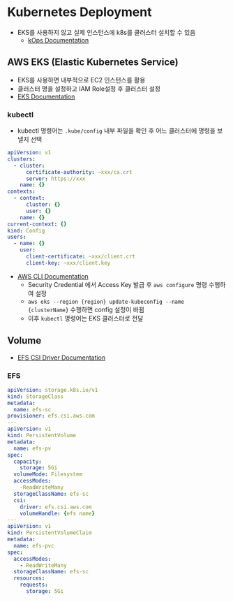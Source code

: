 # Kubernetes Deployment
* EKS를 사용하지 않고 실제 인스턴스에 k8s를 클러스터 설치할 수 있음
  * [kOps Documentation](https://kubernetes.io/ko/docs/setup/production-environment/tools/kops/)
## AWS EKS (Elastic Kubernetes Service)
* EKS를 사용하면 내부적으로 EC2 인스턴스를 활용
* 클러스터 명을 설정하고 IAM Role설정 후 클러스터 설정
* [EKS Documentation](https://docs.aws.amazon.com/eks/latest/userguide/creating-a-vpc.html#create-vpc)

### kubectl
* kubectl 명령어는 `.kube/config` 내부 파일을 확인 후 어느 클러스터에 명령을 보낼지 선택
```yaml
apiVersion: v1
clusters:
  - cluster:
      certificate-authority: ~xxx/ca.crt
      server: https://xxx
    name: {}
contexts:
  - context:
      cluster: {}
      user: {}
    name: {}
current-context: {}
kind: Config
users:
  - name: {}
    user:
      client-certificate: ~xxx/client.crt
      client-key: ~xxx/client.key
```
* [AWS CLI Documentation](https://aws.amazon.com/cli/?nc1=h_ls)
  * Security Credential 에서 Access Key 발급 후 `aws configure` 명령 수행하여 설정
  * `aws eks --region {region} update-kubeconfig --name {clusterName}` 수행하면 config 설정이 바뀜
  * 이후 `kubectl` 명령어는 EKS 클러스터로 전달

## Volume
* [EFS CSI Driver Documentation](https://github.com/kubernetes-sigs/aws-efs-csi-driver?tab=readme-ov-file#upgrading-the-amazon-efs-csi-driver)
### EFS
```yaml
apiVersion: storage.k8s.io/v1
kind: StorageClass
metadata:
  name: efs-sc
provisioner: efs.csi.aws.com
---
apiVersion: v1
kind: PersistentVolume
metadata:
  name: efs-pv
spec:
  capacity:
    storage: 5Gi
  volumeMode: Filesystem
  accessModes:
    -ReadWriteMany
  storageClassName: efs-sc
  csi:
    driver: efs.csi.aws.com
    volumeHandle: {efs name}
---
apiVersion: v1
kind: PersistentVolumeClaim
metadata:
  name: efs-pvc
spec:
  accessModes:
    - ReadWriteMany
  storageClassName: efs-sc
  resources:
    requests:
      storage: 5Gi
```